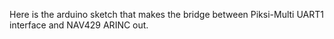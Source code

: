 Here is the arduino sketch that makes the bridge between Piksi-Multi UART1 interface and NAV429 ARINC out.
